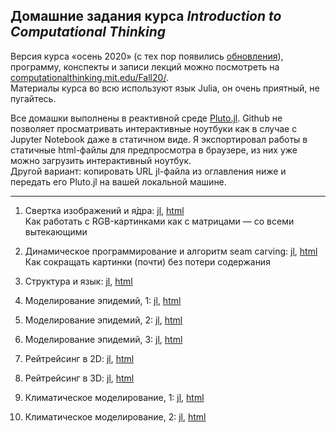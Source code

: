 ## Домашние задания курса *Introduction to Computational Thinking*

Версия курса «осень 2020» (с тех пор появились [обновления](https://computationalthinking.mit.edu/Spring21/semesters/)), программу, конспекты и записи лекций можно посмотреть на [computationalthinking.mit.edu/Fall20/](https://computationalthinking.mit.edu/Fall20).  
Материалы курса во всю используют язык Julia, он очень приятный, не пугайтесь.


Все домашки выполнены в реактивной среде [Pluto.jl](https://github.com/fonsp/Pluto.jl). Github не позволяет просматривать интерактивные ноутбуки как в случае с Jupyter Notebook даже в статичном виде. Я экспортировал работы в статичные html-файлы для предпросмотра в браузере, из них уже можно загрузить интерактивный ноутбук.  
Другой вариант: копировать URL jl-файла из оглавления ниже и передать его Pluto.jl на вашей локальной машине.

---

1. Свертка изображений и я́дра: [jl](/jl_files/hw01.jl), [html](https://htmlview.glitch.me/?https://github.com/m5gnki5/mit18s191/blob/main/html_doubles/hw01.jl.html)  
Как работать с RGB-картинками как с матрицами — со всеми вытекающими

2. Динамическое программирование и алгоритм seam carving: [jl](/jl_files/hw02.jl), [html](https://htmlview.glitch.me/?https://github.com/m5gnki5/mit18s191/blob/main/html_doubles/hw02.jl.html)  
Как сокращать картинки (почти) без потери содержания

3. Структура и язык: [jl](/jl_files/hw03.jl), [html](https://htmlview.glitch.me/?https://github.com/m5gnki5/mit18s191/blob/main/html_doubles/hw03.jl.html)  

4. Моделирование эпидемий, 1: [jl](/jl_files/hw04.jl), [html](https://htmlview.glitch.me/?https://github.com/m5gnki5/mit18s191/blob/main/html_doubles/hw04.jl.html)  

5. Моделирование эпидемий, 2: [jl](/jl_files/hw05.jl), [html](https://htmlview.glitch.me/?https://github.com/m5gnki5/mit18s191/blob/main/html_doubles/hw05.jl.html)  

6. Моделирование эпидемий, 3: [jl](/jl_files/hw06.jl), [html](https://htmlview.glitch.me/?https://github.com/m5gnki5/mit18s191/blob/main/html_doubles/hw06.jl.html)  

7. Рейтрейсинг в 2D: [jl](/jl_files/hw07.jl), [html](https://htmlview.glitch.me/?https://github.com/m5gnki5/mit18s191/blob/main/html_doubles/hw07.jl.html)  

8. Рейтрейсинг в 3D: [jl](/jl_files/hw08.jl), [html](https://htmlview.glitch.me/?https://github.com/m5gnki5/mit18s191/blob/main/html_doubles/hw08.jl.html)  

9. Климатическое моделирование, 1: [jl](/jl_files/hw09.jl), [html](https://htmlview.glitch.me/?https://github.com/m5gnki5/mit18s191/blob/main/html_doubles/hw09.jl.html)  

10. Климатическое моделирование, 2: [jl](/jl_files/hw10.jl), [html](https://htmlview.glitch.me/?https://github.com/m5gnki5/mit18s191/blob/main/html_doubles/hw10.jl.html)


